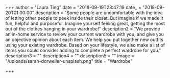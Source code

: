 +++
author = "Laura Ting"
date = "2018-09-19T23:47:19
date_ = "2018-09-20T01:00:00"
description = "Some people are uncomfortable with the idea of letting other people to peek inside their closet. But imagine if we made it fun, helpful and purposeful. Imagine yourself feeling great, getting the most out of the clothes hanging in your wardrobe!"
description2 = "We provide an in-home service to review your current wardrobe with you, and give you an objective opinion about each item. We help you put together new outfits using your existing wardrobe. Based on your lifestyle, we also make a list of items you could consider adding to complete a perfect wardrobe for you."
description3 = ""
description4 = ""
description5 = ""
image = "/uploads/sarah-dorweiler-unsplash.png"
title = "Wardrobe"

+++
